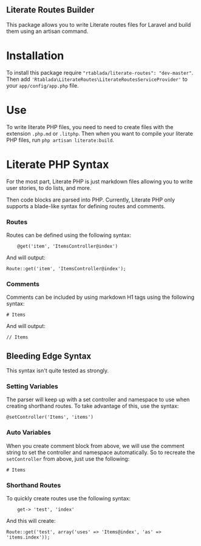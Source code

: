 Literate Routes Builder
---

This package allows you to write Literate routes files for Laravel and build them using an artisan command.

Installation
===

To install this package require `"rtablada/literate-routes": "dev-master"`.
Then add `'Rtablada\LiterateRoutes\LiterateRoutesServiceProvider'` to your `app/config/app.php` file.

Use
===

To write literate PHP files, you need to need to create files with the extension `.php.md` or `.litphp`.
Then when you want to compile your literate PHP files, run `php artisan literate:build`.

Literate PHP Syntax
===

For the most part, Literate PHP is just markdown files allowing you to write user stories, to do lists, and more.

Then code blocks are parsed into PHP.
Currently, Literate PHP only supports a blade-like syntax for defining routes and comments.

### Routes

Routes can be defined using the following syntax:

```
	@get('item', 'ItemsController@index')
```

And will output:

```
Route::get('item', 'ItemsController@index');
```

### Comments

Comments can be included by using markdown H1 tags using the following syntax:

```
# Items
```

And will output:

```
// Items
```

## Bleeding Edge Syntax

This syntax isn't quite tested as strongly.

### Setting Variables

The parser will keep up with a set controller and namespace to use when creating shorthand routes.
To take advantage of this, use the syntax:

```
@setController('Items', 'items')
```

### Auto Variables

When you create comment block from above, we will use the comment string to set the controller and namespace automatically.
So to recreate the `setController` from above, just use the following:

```
# Items
```

### Shorthand Routes

To quickly create routes use the following syntax:

```
	get-> 'test', 'index'
```

And this will create:

```
Route::get('test', array('uses' => 'Items@index', 'as' => 'items.index'));
```
